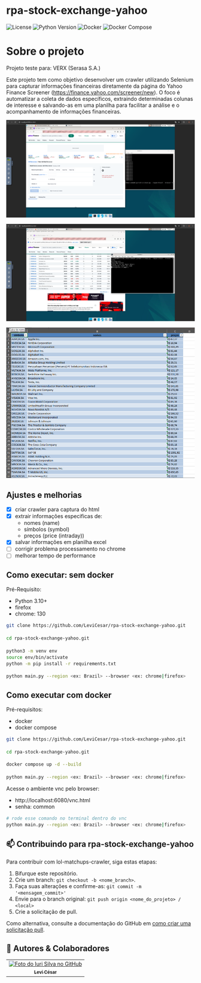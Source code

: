 # rpa-stock-exchange-yahoo
![License](https://img.shields.io/badge/license-MIT-blue?style=for-the-badge)
![Python Version](https://img.shields.io/badge/Python-3.10+-blue?style=for-the-badge)
![Docker](https://img.shields.io/badge/Docker-2496ED?logo=docker&logoColor=white&style=for-the-badge)
![Docker Compose](https://img.shields.io/badge/Docker_Compose-2496ED?logo=docker&logoColor=white&style=for-the-badge)

# Sobre o projeto

Projeto teste para: VERX (Serasa S.A.)

Este projeto tem como objetivo desenvolver um crawler utilizando Selenium para capturar informações financeiras diretamente da página do Yahoo Finance Screener (https://finance.yahoo.com/screener/new). O foco é automatizar a coleta de dados específicos, extraindo determinadas colunas de interesse e salvando-as em uma planilha para facilitar a análise e o acompanhamento de informações financeiras.

![alt text](images/presentation_1.png)

![alt text](images/presentation_2.png)

![alt text](images/presentation_3.png)

## Ajustes e melhorias

- [x] criar crawler para captura do html
- [x] extrair informações especificas de: 
    - nomes (name) 
    - símbolos (symbol)
    - preços (price (intraday))
- [x] salvar informações em planilha excel
- [ ] corrigir problema processamento no chrome
- [ ] melhorar tempo de performance

## Como executar: sem docker
Pré-Requisito: 
- Python 3.10+
- firefox
- chrome: 130

```bash
git clone https://github.com/LeviCesar/rpa-stock-exchange-yahoo.git

cd rpa-stock-exchange-yahoo.git

python3 -m venv env
source env/bin/activate
python -m pip install -r requirements.txt

python main.py --region <ex: Brazil> --browser <ex: chrome|firefox>
```

## Como executar com docker
Pré-requisitos: 
- docker
- docker compose

```bash
git clone https://github.com/LeviCesar/rpa-stock-exchange-yahoo.git

cd rpa-stock-exchange-yahoo.git

docker compose up -d --build

python main.py --region <ex: Brazil> --browser <ex: chrome|firefox>
```

Acesse o ambiente vnc pelo browser:
- http://localhost:6080/vnc.html
- senha: common 

```bash
# rode esse comando no terminal dentro do vnc
python main.py --region <ex: Brazil> --browser <ex: chrome|firefox>
```

## 📫 Contribuindo para rpa-stock-exchange-yahoo

Para contribuir com lol-matchups-crawler, siga estas etapas:

1. Bifurque este repositório.
2. Crie um branch: `git checkout -b <nome_branch>`.
3. Faça suas alterações e confirme-as: `git commit -m '<mensagem_commit>'`
4. Envie para o branch original: `git push origin <nome_do_projeto> / <local>`
5. Crie a solicitação de pull.

Como alternativa, consulte a documentação do GitHub em [como criar uma solicitação pull](https://help.github.com/en/github/collaborating-with-issues-and-pull-requests/creating-a-pull-request).


## 🤝 Autores & Colaboradores

<table>
  <tr>
    <td align="center">
      <a href="https://www.linkedin.com/in/levi-cesar-lima/" title="LinkedIn">
        <img src="https://avatars.githubusercontent.com/u/57629756?v=4" width="100px;" alt="Foto do Iuri Silva no GitHub"/><br>
        <sub>
          <b>Levi César</b>
        </sub>
      </a>
    </td>
  </tr>
</table>
